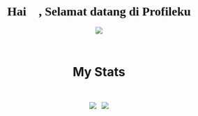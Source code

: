 <h1 align="center" style="font-family: 'Lexend Deca';">Hai 👋, Selamat datang di Profileku</h1>
<p align="center">
  <a href="https://github.com/aphrodeosubarno">
    <img align="center" src="https://user-images.githubusercontent.com/69864986/159616327-613d4ed8-6c34-47d0-a8dc-836da1f8b9f6.jpg" />
  </a>
</p>

<br/>  

<h1 align="center">My Stats</h1>
<br>

<p align="center">
    <img align="center" src="https://github-readme-stats.vercel.app/api/top-langs/?username=aphrodeosubarno&theme=radical" />
    &nbsp;
    <img align="center" src="https://github-readme-stats.vercel.app/api?username=aphrodeosubarno&theme=radical&show_icons=true" />
</p>
